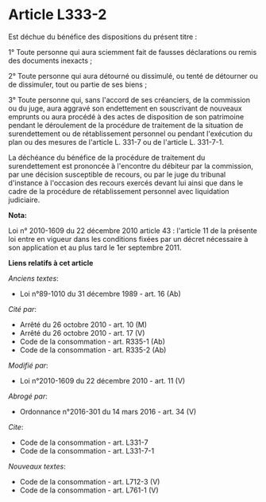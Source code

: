# Article L333-2

Est déchue du bénéfice des dispositions du présent titre : 

1° Toute personne qui aura sciemment fait de fausses déclarations ou remis des documents inexacts ; 

2° Toute personne qui aura détourné ou dissimulé, ou tenté de détourner ou de dissimuler, tout ou partie de ses biens ; 

3° Toute personne qui, sans l'accord de ses créanciers, de la commission ou du juge, aura aggravé son endettement en
souscrivant de nouveaux emprunts ou aura procédé à des actes de disposition de son patrimoine pendant le déroulement de la
procédure de traitement de la situation de surendettement ou de rétablissement personnel ou pendant l'exécution du plan ou
des mesures de l'article L. 331-7 ou de l'article L. 331-7-1. 

La déchéance du bénéfice de la procédure de traitement du surendettement est prononcée à l'encontre du débiteur par la
commission, par une décision susceptible de recours, ou par le    juge du tribunal d'instance  à l'occasion des recours
exercés devant lui ainsi que dans le cadre de la procédure de rétablissement personnel avec liquidation judiciaire.

**Nota:**

Loi n° 2010-1609 du 22 décembre 2010 article 43 : l'article 11 de la présente loi entre en vigueur dans les conditions fixées
par un décret nécessaire à son application et au plus tard le 1er septembre 2011.

**Liens relatifs à cet article**

_Anciens textes_:

  - Loi n°89-1010 du 31 décembre 1989 - art. 16 (Ab)

_Cité par_:

  - Arrêté du 26 octobre 2010 - art. 10 (M)
  - Arrêté du 26 octobre 2010 - art. 17 (V)
  - Code de la consommation - art. R335-1 (Ab)
  - Code de la consommation - art. R335-2 (Ab)

_Modifié par_:

  - Loi n°2010-1609 du 22 décembre 2010 - art. 11 (V)

_Abrogé par_:

  - Ordonnance n°2016-301 du 14 mars 2016 - art. 34 (V)

_Cite_:

  - Code de la consommation - art. L331-7
  - Code de la consommation - art. L331-7-1

_Nouveaux textes_:

  - Code de la consommation - art. L712-3 (V)
  - Code de la consommation - art. L761-1 (V)
